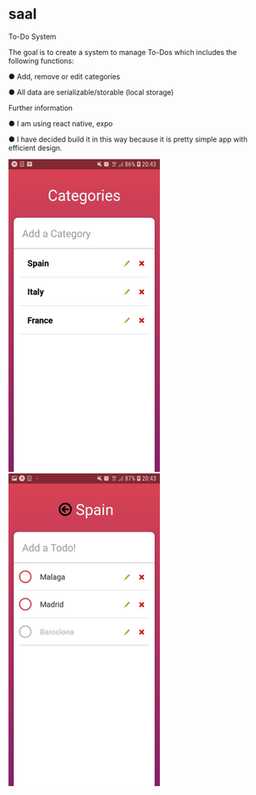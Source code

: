 ﻿# saal

To-Do System

The goal is to create a system to manage To-Dos which includes the following functions:

● Add, remove or edit categories

● All data are serializable/storable (local storage)

Further information

● I am using react native, expo

● I have decided build it in this way because it is pretty simple app with efficient design.

<img src="Categories.jpg" width="300" /> <img src="Todos.jpg" width="300" />
